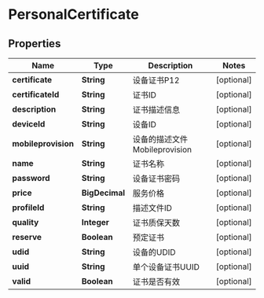 

# PersonalCertificate

## Properties

Name | Type | Description | Notes
------------ | ------------- | ------------- | -------------
**certificate** | **String** | 设备证书P12 |  [optional]
**certificateId** | **String** | 证书ID |  [optional]
**description** | **String** | 证书描述信息 |  [optional]
**deviceId** | **String** | 设备ID |  [optional]
**mobileprovision** | **String** | 设备的描述文件Mobileprovision |  [optional]
**name** | **String** | 证书名称 |  [optional]
**password** | **String** | 设备证书密码 |  [optional]
**price** | **BigDecimal** | 服务价格 |  [optional]
**profileId** | **String** | 描述文件ID |  [optional]
**quality** | **Integer** | 证书质保天数 |  [optional]
**reserve** | **Boolean** | 预定证书 |  [optional]
**udid** | **String** | 设备的UDID |  [optional]
**uuid** | **String** | 单个设备证书UUID |  [optional]
**valid** | **Boolean** | 证书是否有效 |  [optional]



